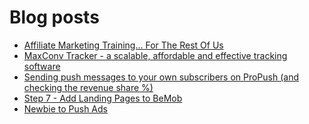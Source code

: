 # Blog posts
<!-- BLOG-POST-LIST:START -->
- [Affiliate Marketing Training... For The Rest Of Us](https://afflift.com/f/threads/affiliate-marketing-training-for-the-rest-of-us.10059/)
- [MaxConv Tracker - a scalable, affordable and effective tracking software](https://afflift.com/f/threads/maxconv-tracker-a-scalable-affordable-and-effective-tracking-software.9941/)
- [Sending push messages to your own subscribers on ProPush &lpar;and checking the revenue share %&rpar;](https://afflift.com/f/threads/sending-push-messages-to-your-own-subscribers-on-propush-and-checking-the-revenue-share.10040/)
- [Step 7 - Add Landing Pages to BeMob](https://afflift.com/f/threads/step-7-add-landing-pages-to-bemob.7478/)
- [Newbie to Push Ads](https://afflift.com/f/threads/newbie-to-push-ads.9950/)
<!-- BLOG-POST-LIST:END -->
